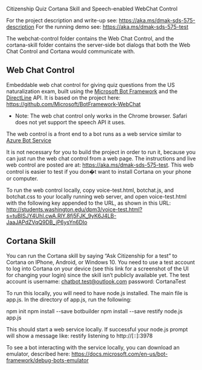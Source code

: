 Citizenship Quiz Cortana Skill and Speech-enabled WebChat Control

For the project description and write-up see: https://aka.ms/dmak-sds-575-description
For the running demo see: https://aka.ms/dmak-sds-575-test

The webchat-control folder contains the Web Chat Control, and the cortana-skill folder contains the server-side bot dialogs that both the Web Chat Control and Cortana would communicate with.

## Web Chat Control 

Embeddable web chat control for giving quiz questions from the US naturalization exam, built using the [Microsoft Bot Framework](http://www.botframework.com) and the [DirectLine](https://docs.botframework.com/en-us/restapi/directline3/) API.
It is based on the project here: https://github.com/Microsoft/BotFramework-WebChat

* Note: The web chat control only works in the Chrome browser. 
Safari does not yet support the speech API it uses.

The web control is a front end to a bot runs as a web service similar to  [Azure Bot Service](https://azure.microsoft.com/en-us/services/bot-service/)


It is not necessary for you to build the project in order to run it, because you can just run the web chat control from a web page. The instructions and live web control are posted are at: https://aka.ms/dmak-sds-575-test. This web control is easier to test if you don�t want to install Cortana on your phone or computer.

To run the web control locally, copy voice-test.html, botchat.js, and botchat.css to your locally running web server, and open voice-test.html with the following key appended to the URL, as shown in this URL: http://students.washington.edu/dpm3/voice-test.html?s=tuBISJY4UhI.cwA.RlY.8fj5FJK_9yK6J4LB-JaaJAPdZVqQ9DB_jP6ysYn6DIo


## Cortana Skill
You can run the Cortana skill by saying “Ask Citizenship for a test” to Cortana on IPhone, Android, or Windows 10. You need to use a test account to log into Cortana on your device (see this link for a screenshot of the UI for changing your login) since the skill isn’t publicly available yet. The test account is username: chatbot.test@outlook.com password: CortanaTest

To run this locally, you will need to have node.js installed. The main file is app.js. In the directory of app.js, run the following:

npm init
npm install --save botbuilder
npm install --save restify
node.js app.js

This should start a web service locally. If successful your node.js prompt will show a message like:
restify listening to http://[::]:3978

To see a bot interacting with the service locally, you can download an emulator, described here: https://docs.microsoft.com/en-us/bot-framework/debug-bots-emulator
